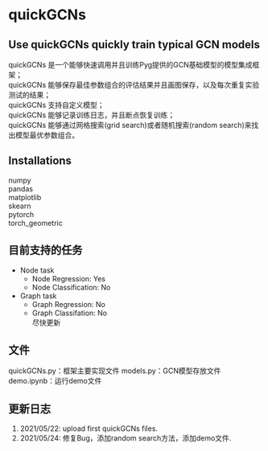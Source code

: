 # quickGCNs 
## Use quickGCNs quickly train typical GCN models
quickGCNs 是一个能够快速调用并且训练Pyg提供的GCN基础模型的模型集成框架；  
quickGCNs 能够保存最佳参数组合的评估结果并且画图保存，以及每次重复实验测试的结果；  
quickGCNs 支持自定义模型；  
quickGCNs 能够记录训练日志，并且断点恢复训练；  
quickGCNs 能够通过网格搜索(grid search)或者随机搜索(random search)来找出模型最优参数组合。
## Installations
numpy  
pandas  
matplotlib  
skearn  
pytorch  
torch_geometric
## 目前支持的任务
* Node task
  * Node Regression: Yes
  * Node Classification: No
* Graph task
  * Graph Regression: No
  * Graph Classifation: No  
尽快更新
## 文件
quickGCNs.py：框架主要实现文件
models.py：GCN模型存放文件
demo.ipynb：运行demo文件
## 更新日志
1. 2021/05/22: upload first quickGCNs files.  
2. 2021/05/24: 修复Bug，添加random search方法，添加demo文件.
